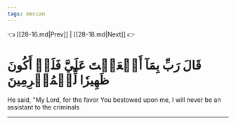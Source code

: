 ```yaml
---
tags: meccan
---
```


👈 [[28-16.md|Prev]] | [[28-18.md|Next]] 👉

# قَالَ رَبِّ بِمَآ أَنۡعَمۡتَ عَلَيَّ فَلَنۡ أَكُونَ ظَهِيرٗا لِّلۡمُجۡرِمِينَ

He said, "My Lord, for the favor You bestowed upon me, I will never be an assistant to the criminals

---

